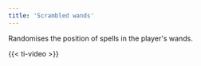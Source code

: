 ```yaml
---
title: 'Scrambled wands'
---
```


Randomises the position of spells in the player's wands.

{{< ti-video >}}

